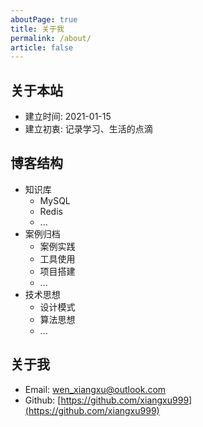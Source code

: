 ```yaml
---
aboutPage: true
title: 关于我
permalink: /about/
article: false
---
```




## 关于本站

- 建立时间: 2021-01-15
- 建立初衷: 记录学习、生活的点滴

## 博客结构

- 知识库
    - MySQL
    - Redis
    - ...
- 案例归档
    - 案例实践
    - 工具使用
    - 项目搭建
    - ...
- 技术思想
    - 设计模式
    - 算法思想
    - ...

## 关于我

- Email: wen_xiangxu@outlook.com
- Github: [https://github.com/xiangxu999](https://github.com/xiangxu999)
